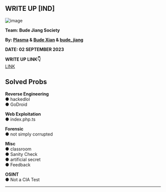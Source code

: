 ## WRITE UP [IND]  

![image](https://github.com/PlasmaRing/CTF-WRITE-UP/assets/92077284/cb9d4c88-cbb5-4537-a0a5-49d258d07c26)




**Team: Bude Jiang Society**  

**By: [Plasma](https://github.com/PlasmaRing) & [Bude Xian]() & [bude_jiang]()**   

**DATE: 02 SEPTEMBER 2023**  

**WRITE UP LINK👇**  
[LINK]()

## Solved Probs

**Reverse Engineering**  
● hackedlol  
● GoDroid  
  
**Web Exploitation**  
● index.php.ts  

**Forensic**  
● not simply corrupted  

**Misc**  
● classroom  
● Sanity Check  
● artificial secret  
● Feedback  

**OSINT**  
● Not a CIA Test  

---
# 
